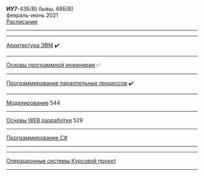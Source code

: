 **ИУ7**-43Б(В) бывш. 68Б(В) \
февраль-июнь 2021 \
[Расписание](https://www.isot.bmstu.ru/a0x/documents/2edu/shedules/2020-2021/iu7-48-58-68-78-88-b-2021-1.pdf) 
____________________________________
____________________________________
[Архитектура ЭВМ](https://github.com/dKosarevsky/iu7/blob/master/6sem/computer_architecture.md) :heavy_check_mark:
____________________________________
[Основы программной инженерии](https://github.com/dKosarevsky/iu7/blob/master/6sem/software_engineering_fundamentals.md) :white_check_mark:
____________________________________
[Программирование параллельных процессов](https://github.com/dKosarevsky/iu7/blob/master/6sem/parallel_process_programming.md) :heavy_check_mark:
____________________________________
[Моделирование](https://github.com/dKosarevsky/iu7/blob/master/6sem/modeling.md) 544
____________________________________
[Основы WEB разработки](https://github.com/dKosarevsky/iu7/blob/master/6sem/web.md) 529
____________________________________
[Программирование C#](https://github.com/dKosarevsky/iu7/blob/master/6sem/programming.md)
____________________________________
____________________________________
[Операционные системы Курсовой проект](https://github.com/dKosarevsky/iu7/blob/master/6sem/os_kp.md)
____________________________________
